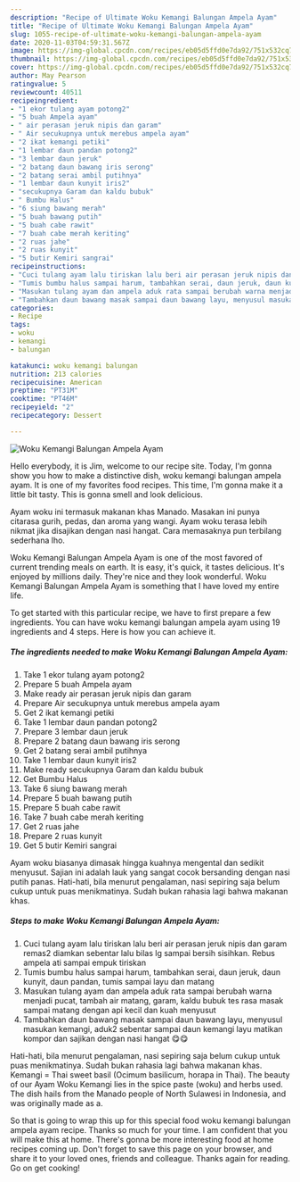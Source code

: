 ```yaml
---
description: "Recipe of Ultimate Woku Kemangi Balungan Ampela Ayam"
title: "Recipe of Ultimate Woku Kemangi Balungan Ampela Ayam"
slug: 1055-recipe-of-ultimate-woku-kemangi-balungan-ampela-ayam
date: 2020-11-03T04:59:31.567Z
image: https://img-global.cpcdn.com/recipes/eb05d5ffd0e7da92/751x532cq70/woku-kemangi-balungan-ampela-ayam-foto-resep-utama.jpg
thumbnail: https://img-global.cpcdn.com/recipes/eb05d5ffd0e7da92/751x532cq70/woku-kemangi-balungan-ampela-ayam-foto-resep-utama.jpg
cover: https://img-global.cpcdn.com/recipes/eb05d5ffd0e7da92/751x532cq70/woku-kemangi-balungan-ampela-ayam-foto-resep-utama.jpg
author: May Pearson
ratingvalue: 5
reviewcount: 40511
recipeingredient:
- "1 ekor tulang ayam potong2"
- "5 buah Ampela ayam"
- " air perasan jeruk nipis dan garam"
- " Air secukupnya untuk merebus ampela ayam"
- "2 ikat kemangi petiki"
- "1 lembar daun pandan potong2"
- "3 lembar daun jeruk"
- "2 batang daun bawang iris serong"
- "2 batang serai ambil putihnya"
- "1 lembar daun kunyit iris2"
- "secukupnya Garam dan kaldu bubuk"
- " Bumbu Halus"
- "6 siung bawang merah"
- "5 buah bawang putih"
- "5 buah cabe rawit"
- "7 buah cabe merah keriting"
- "2 ruas jahe"
- "2 ruas kunyit"
- "5 butir Kemiri sangrai"
recipeinstructions:
- "Cuci tulang ayam lalu tiriskan lalu beri air perasan jeruk nipis dan garam remas2 diamkan sebentar lalu bilas lg sampai bersih sisihkan. Rebus ampela ati sampai empuk tiriskan"
- "Tumis bumbu halus sampai harum, tambahkan serai, daun jeruk, daun kunyit, daun pandan, tumis sampai layu dan matang"
- "Masukan tulang ayam dan ampela aduk rata sampai berubah warna menjadi pucat, tambah air matang, garam, kaldu bubuk tes rasa masak sampai matang dengan api kecil dan kuah menyusut"
- "Tambahkan daun bawang masak sampai daun bawang layu, menyusul masukan kemangi, aduk2 sebentar sampai daun kemangi layu matikan kompor dan sajikan dengan nasi hangat 😋😋"
categories:
- Recipe
tags:
- woku
- kemangi
- balungan

katakunci: woku kemangi balungan 
nutrition: 213 calories
recipecuisine: American
preptime: "PT31M"
cooktime: "PT46M"
recipeyield: "2"
recipecategory: Dessert

---
```



![Woku Kemangi Balungan Ampela Ayam](https://img-global.cpcdn.com/recipes/eb05d5ffd0e7da92/751x532cq70/woku-kemangi-balungan-ampela-ayam-foto-resep-utama.jpg)

Hello everybody, it is Jim, welcome to our recipe site. Today, I'm gonna show you how to make a distinctive dish, woku kemangi balungan ampela ayam. It is one of my favorites food recipes. This time, I'm gonna make it a little bit tasty. This is gonna smell and look delicious.

Ayam woku ini termasuk makanan khas Manado. Masakan ini punya citarasa gurih, pedas, dan aroma yang wangi. Ayam woku terasa lebih nikmat jika disajikan dengan nasi hangat. Cara memasaknya pun terbilang sederhana lho.

Woku Kemangi Balungan Ampela Ayam is one of the most favored of current trending meals on earth. It is easy, it's quick, it tastes delicious. It's enjoyed by millions daily. They're nice and they look wonderful. Woku Kemangi Balungan Ampela Ayam is something that I have loved my entire life.


To get started with this particular recipe, we have to first prepare a few ingredients. You can have woku kemangi balungan ampela ayam using 19 ingredients and 4 steps. Here is how you can achieve it.

<!--inarticleads1-->

##### The ingredients needed to make Woku Kemangi Balungan Ampela Ayam:

1. Take 1 ekor tulang ayam potong2
1. Prepare 5 buah Ampela ayam
1. Make ready  air perasan jeruk nipis dan garam
1. Prepare  Air secukupnya untuk merebus ampela ayam
1. Get 2 ikat kemangi petiki
1. Take 1 lembar daun pandan potong2
1. Prepare 3 lembar daun jeruk
1. Prepare 2 batang daun bawang iris serong
1. Get 2 batang serai ambil putihnya
1. Take 1 lembar daun kunyit iris2
1. Make ready secukupnya Garam dan kaldu bubuk
1. Get  Bumbu Halus
1. Take 6 siung bawang merah
1. Prepare 5 buah bawang putih
1. Prepare 5 buah cabe rawit
1. Take 7 buah cabe merah keriting
1. Get 2 ruas jahe
1. Prepare 2 ruas kunyit
1. Get 5 butir Kemiri sangrai


Ayam woku biasanya dimasak hingga kuahnya mengental dan sedikit menyusut. Sajian ini adalah lauk yang sangat cocok bersanding dengan nasi putih panas. Hati-hati, bila menurut pengalaman, nasi sepiring saja belum cukup untuk puas menikmatinya. Sudah bukan rahasia lagi bahwa makanan khas. 

<!--inarticleads2-->

##### Steps to make Woku Kemangi Balungan Ampela Ayam:

1. Cuci tulang ayam lalu tiriskan lalu beri air perasan jeruk nipis dan garam remas2 diamkan sebentar lalu bilas lg sampai bersih sisihkan. Rebus ampela ati sampai empuk tiriskan
1. Tumis bumbu halus sampai harum, tambahkan serai, daun jeruk, daun kunyit, daun pandan, tumis sampai layu dan matang
1. Masukan tulang ayam dan ampela aduk rata sampai berubah warna menjadi pucat, tambah air matang, garam, kaldu bubuk tes rasa masak sampai matang dengan api kecil dan kuah menyusut
1. Tambahkan daun bawang masak sampai daun bawang layu, menyusul masukan kemangi, aduk2 sebentar sampai daun kemangi layu matikan kompor dan sajikan dengan nasi hangat 😋😋


Hati-hati, bila menurut pengalaman, nasi sepiring saja belum cukup untuk puas menikmatinya. Sudah bukan rahasia lagi bahwa makanan khas. Kemangi = Thai sweet basil (Ocimum basilicum, horapa in Thai). The beauty of our Ayam Woku Kemangi lies in the spice paste (woku) and herbs used. The dish hails from the Manado people of North Sulawesi in Indonesia, and was originally made as a. 

So that is going to wrap this up for this special food woku kemangi balungan ampela ayam recipe. Thanks so much for your time. I am confident that you will make this at home. There's gonna be more interesting food at home recipes coming up. Don't forget to save this page on your browser, and share it to your loved ones, friends and colleague. Thanks again for reading. Go on get cooking!
